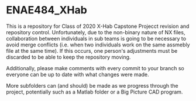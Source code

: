 # ENAE484_XHab
 This is a repository for Class of 2020 X-Hab Capstone Projecct revision and repository control. 
Unfortunately, due to the non-binary nature of NX files, collaboration between individuals in sub 
teams is going to be necessary to avoid merge conflicts (i.e. when two individuals work on the 
same assmebly file at the same time). If this occurs, one person's adjustments must be discarded
to be able to keep the repository moving. 

Additionally, please make comments with every commit to your branch so everyone can be up to date
with what changes were made. 

More subfolders can (and should) be made as we progress through the project, potentially such as
a Matlab folder or a Big Picture CAD program. 